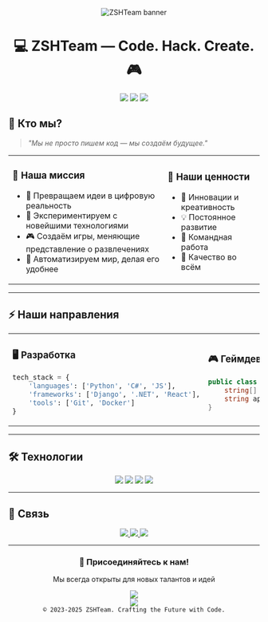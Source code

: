 <!-- ASCII art header (опционально) -->
<p align="center">
  <img src="https://readme-typing-svg.herokuapp.com/?font=Fira+Code&size=26&pause=500&color=22F1C4&width=500&lines=ZSHTeam+%7C+Code%2C+Hack%2C+Create" alt="ZSHTeam banner" />
</p>

<h1 align="center">💻 ZSHTeam — Code. Hack. Create. 🎮</h1>

<p align="center">
  <img src="https://img.shields.io/badge/We%20code%20in-Python%20|%20C%23%20|%20JS-blue?style=flat-square" />
  <img src="https://img.shields.io/badge/Game%20Dev-Unity%20%26%20Web-green?style=flat-square" />
  <img src="https://img.shields.io/badge/Contact-Telegram%20|%20Email-lightgrey?style=flat-square" />
</p>


## 🌠 Кто мы?

> *"Мы не просто пишем код — мы создаём будущее."*

<table align="center">
<tr>
<td>

### 🎯 Наша миссия
- 🔮 Превращаем идеи в цифровую реальность
- 🧪 Экспериментируем с новейшими технологиями
- 🎮 Создаём игры, меняющие представление о развлечениях
- 🤖 Автоматизируем мир, делая его удобнее

</td>
<td>

### 💫 Наши ценности
- 🚀 Инновации и креативность
- 💡 Постоянное развитие
- 🤝 Командная работа
- 🎯 Качество во всём

</td>
</tr>
</table>

---

## ⚡ Наши направления

<table align="center">
<tr>
<td width="50%">

### 🖥️ Разработка
```python
tech_stack = {
    'languages': ['Python', 'C#', 'JS'],
    'frameworks': ['Django', '.NET', 'React'],
    'tools': ['Git', 'Docker']
}
```

</td>
<td width="50%">

### 🎮 Геймдев
```csharp
public class GameDev {
    string[] platforms = ["Unity", "Web", "Mobile", "PC"];
    string approach = "Innovation First";
}
```

</td>
</tr>
</table>

---

## 🛠️ Технологии

<div align="center">
  <img src="https://img.shields.io/badge/Python-Expert-3776AB?style=for-the-badge&logo=python&logoColor=white" />
  <img src="https://img.shields.io/badge/C%23-Advanced-239120?style=for-the-badge&logo=c-sharp&logoColor=white" />
  <img src="https://img.shields.io/badge/Unity-Game_Dev-000000?style=for-the-badge&logo=unity&logoColor=white" />
  <img src="https://img.shields.io/badge/Web-Full_Stack-E34F26?style=for-the-badge&logo=html5&logoColor=white" />
</div>

---

## 📡 Связь

<div align="center">
  <a href="mailto:git.marbled122@passinbox.com">
    <img src="https://img.shields.io/badge/Email-Contact_Us-22F1C4?style=for-the-badge&logo=gmail&logoColor=white" />
  </a>
  <a href="https://t.me/SDZTeamBot">
    <img src="https://img.shields.io/badge/Telegram-Message_Us-26A5E4?style=for-the-badge&logo=telegram&logoColor=white" />
  </a>
  <a href="https://sdzteam.com">
    <img src="https://img.shields.io/badge/Website-Visit_Us-4c2882?style=for-the-badge&logo=About.me&logoColor=white" />
  </a>
</div>

---

<div align="center">
  <h3>🌟 Присоединяйтесь к нам!</h3>
  <p>Мы всегда открыты для новых талантов и идей</p>
  <img src="https://quotes-github-readme.vercel.app/api?type=horizontal&theme=radical&quote=The%20only%20way%20to%20do%20great%20work%20is%20to%20love%20what%20you%20do" />
</div>

<div align="center">
  <img src="https://capsule-render.vercel.app/api?type=waving&color=0:4c2882,100:22F1C4&height=120&section=footer" />
</div>

<div align="center">
  <code>© 2023-2025 ZSHTeam. Crafting the Future with Code.</code>
</div>
